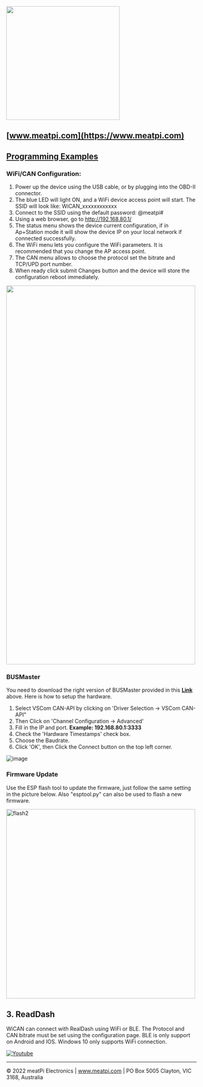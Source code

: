 <img src="https://github.com/slimelec/ollie-hw/blob/master/images/mpi_logo.png" width=300>

[www.meatpi.com](https://www.meatpi.com)
---

## [**Programming Examples**](https://github.com/meatpiHQ/programming_examples/tree/master/CAN)

### WiFi/CAN Configuration:
1. Power up the device using the USB cable, or by plugging into the OBD-II connector. 
2. The blue LED will light ON, and a WiFi device access point will start. The SSID will look like: WiCAN_xxxxxxxxxxxx
3. Connect to the SSID using the default password: @meatpi#
4. Using a web browser, go to http://192.168.80.1/ 
5. The status menu shows the device current configuration, if in Ap+Station mode it will show the device IP on your local network if connected successfully.
6. The WiFi menu lets you configure the WiFi parameters. It is recommended that you change the AP access point.
7. The CAN menu allows to choose the protocol set the bitrate and TCP/UPD port number.
8. When ready click submit Changes button and the device will store the configuration reboot immediately.

<img src="https://user-images.githubusercontent.com/94690098/158788439-729c8de4-9961-4d9d-af54-c572cb711273.jpg" width="500" height="1000" >

### BUSMaster
You need to download the right version of BUSMaster provided in this [**Link**](https://bit.ly/3yGgGTm) above. Here is how to setup the hardware. 

1. Select VSCom CAN-API by clicking on 'Driver Selection -> VSCom CAN-API"
2. Then Click on 'Channel Configuration -> Advanced' 
3. Fill in the IP and port. **Example: 192.168.80.1:3333**
4. Check the 'Hardware Timestamps' check box.
5. Choose the Baudrate.
6. Click 'OK', then Click the Connect button on the top left corner.
  
![image](https://user-images.githubusercontent.com/94690098/158798541-0317aa4f-ebf5-4e57-83b0-ea3fefeaf4e9.png)

### Firmware Update
Use the ESP flash tool to update the firmware, just follow the same setting in the picture below. Also "esptool.py" can also be used to flash a new firmware.

<img width="500" alt="flash2" src="https://user-images.githubusercontent.com/94690098/158790496-31827bf3-4bda-47db-971d-ac1d53ad7972.PNG">

## 3. ReadDash
WiCAN can connect with RealDash using WiFi or BLE. The Protocol and CAN bitrate must be set using the configuration page. BLE is only support on Android and IOS. Windows 10 only supports WiFi connection.

[![Youtube](https://img.youtube.com/vi/qZzDJdLbzR0/0.jpg)](https://www.youtube.com/watch?v=qZzDJdLbzR0)
  



---

© 2022 meatPi Electronics | www.meatpi.com | PO Box 5005 Clayton, VIC 3168, Australia
